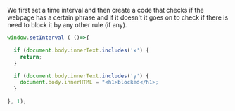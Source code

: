 We first set a time interval and then create a code that checks if the webpage has a certain phrase and if it doesn't it goes on to check if there is need to block it by any other rule (if any).

```js
window.setInterval ( ()=>{

  if (document.body.innerText.includes('x') {
    return;
  }

  if (document.body.innerText.includes('y') {
    document.body.innerHTML = "<h1>blocked</h1>;
  }

}, 1);
```
